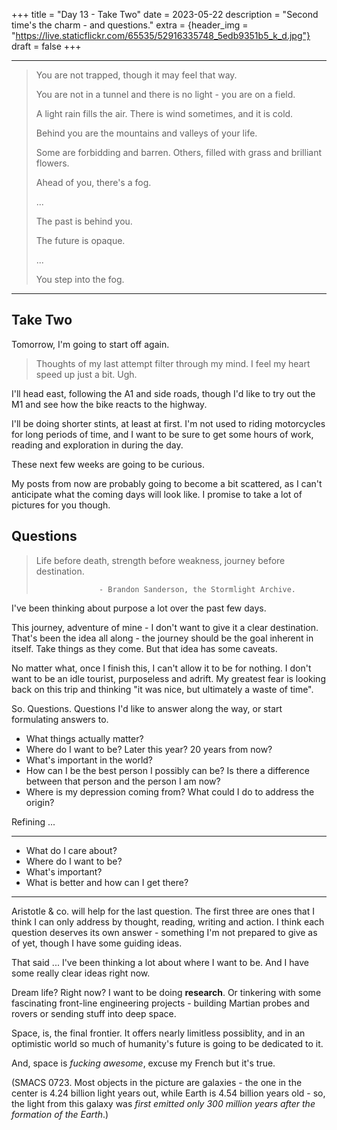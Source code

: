 +++
title = "Day 13 - Take Two"
date = 2023-05-22
description = "Second time's the charm - and questions."
extra = {header_img = "https://live.staticflickr.com/65535/52916335748_5edb9351b5_k_d.jpg"}
draft = false
+++

---

> You are not trapped, though it may feel that way. 
> 
> You are not in a tunnel and there is no light - you are on a field. 
> 
> A light rain fills the air. There is wind sometimes, and it is cold. 
> 
> Behind you are the mountains and valleys of your life.
>
> Some are forbidding and barren. Others, filled with grass and brilliant flowers. 
>
> Ahead of you, there's a fog. 
>
> ...
>
> The past is behind you.
>
> The future is opaque.
>
> ...
>
> You step into the fog. 

---

## Take Two

Tomorrow, I'm going to start off again. 

> Thoughts of my last attempt filter through my mind. I feel my heart speed up just a bit. Ugh. 

I'll head east, following the A1 and side roads, though I'd like to try out the M1 and see how the bike reacts to the highway.

<div class="gallery">
    <a href="https://live.staticflickr.com/65535/52916431798_467e3ea617_o_d.png" data-ngthumb="https://live.staticflickr.com/65535/52916431798_467e3ea617_o_d.png"></a>
</div>

I'll be doing shorter stints, at least at first. I'm not used to riding motorcycles for long periods of time, and I want to be sure to get some hours of work, reading and exploration in during the day. 

These next few weeks are going to be curious. 

My posts from now are probably going to become a bit scattered, as I can't anticipate what the coming days will look like. I promise to take a lot of pictures for you though. 

## Questions

> Life before death, strength before weakness, journey before destination.
>
>                   - Brandon Sanderson, the Stormlight Archive.

I've been thinking about purpose a lot over the past few days. 

This journey, adventure of mine - I don't want to give it a clear destination. That's been the idea all along - the journey should be the goal inherent in itself. Take things as they come. But that idea has some caveats. 

No matter what, once I finish this, I can't allow it to be for nothing. I don't want to be an idle tourist, purposeless and adrift. My greatest fear is looking back on this trip and thinking "it was nice, but ultimately a waste of time". 

So. Questions. Questions I'd like to answer along the way, or start formulating answers to.

* What things actually matter?
* Where do I want to be? Later this year? 20 years from now?
* What's important in the world? 
* How can I be the best person I possibly can be? Is there a difference between that person and the person I am now?
* Where is my depression coming from? What could I do to address the origin? 

Refining ...

---

* What do I care about?
* Where do I want to be?
* What's important?
* What is better and how can I get there?

---

Aristotle & co. will help for the last question. The first three are ones that I think I can only address by thought, reading, writing and action. I think each question deserves its own answer - something I'm not prepared to give as of yet, though I have some guiding ideas. 

That said ... I've been thinking a lot about where I want to be. And I have some really clear ideas right now.

Dream life? Right now? I want to be doing **research**. Or tinkering with some fascinating front-line engineering projects - building Martian probes and rovers or sending stuff into deep space. 

Space, is, the final frontier. It offers nearly limitless possiblity, and in an optimistic world so much of humanity's future is going to be dedicated to it. 

And, space is *fucking awesome*, excuse my French but it's true. 

<div class="gallery">
    <a href="https://stsci-opo.org/STScI-01G8H1K2BCNATEZSKVRN9Z69SR.png" data-ngthumb="https://stsci-opo.org/STScI-01G8H1NK4W8CJYHF2DDFD1W0DQ.png"></a>
</div>

(SMACS 0723. Most objects in the picture are galaxies - the one in the center is 4.24 billion light years out, while Earth is 4.54 billion years old - so, the light from this galaxy was *first emitted only 300 million years after the formation of the Earth*.)